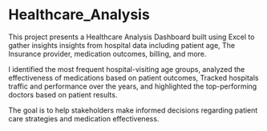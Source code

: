 # Healthcare_Analysis
This project presents a Healthcare Analysis Dashboard built using Excel to gather insights insights from 
hospital data including patient age, The Insurance provider, medication outcomes, billing, and more.

I identified the most frequent hospital-visiting age groups, analyzed the effectiveness of medications based on patient outcomes, Tracked hospitals traffic and performance over the years, and highlighted the top-performing doctors based on patient results.

The goal is to help stakeholders make informed decisions regarding patient care strategies and medication effectiveness.
